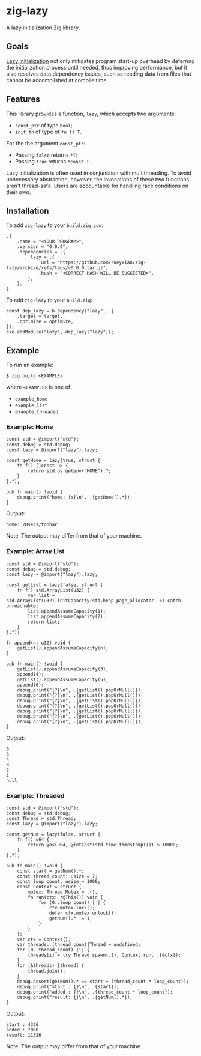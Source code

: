 # zig-lazy

A lazy initialization Zig library. 

## Goals

[Lazy initialization](https://en.wikipedia.org/wiki/Lazy_initialization) not only mitigates program start-up overhead by deferring the initialization process until needed, thus improving performance, but it also resolves data dependency issues, such as reading data from files that cannot be accomplished at compile time.

## Features
This library provides a function, `lazy`, which accepts two arguments: 

- `const_ptr` of type `bool`; 
- `init_fn` of type of `fn () T`.


For the the argument `const_ptr`:

- Passing `false` returns `*T`;
- Passing `true` returns `*const T`.

Lazy initialization is often used in conjunction with multithreading. To avoid unnecessary abstraction, however, the invocations of these two functions aren't thread-safe. Users are accountable for handling race conditions on their own.

## Installation

To add `zig-lazy` to your `build.zig.zon`:

```
.{
    .name = "<YOUR PROGRAM>",
    .version = "0.0.0",
    .dependencies = .{
        .lazy = .{
            .url = "https://github.com/rueyxian/zig-lazy/archive/refs/tags/v0.0.0.tar.gz",
            .hash = "<CORRECT HASH WILL BE SUGGESTED>",
        },
    },
}
```

To add `zig-lazy` to your `build.zig`:

```
const dep_lazy = b.dependency("lazy", .{
    .target = target,
    .optimize = optimize,
});
exe.addModule("lazy", dep_lazy("lazy"));
```

## Example

To run an example:

```
$ zig build <EXAMPLE>
```

where `<EXAMPLE>` is one of:

- `example_home`
- `example_list`
- `example_threaded`

### Example: Home

```zig
const std = @import("std");
const debug = std.debug;
const lazy = @import("lazy").lazy;

const getHome = lazy(true, struct {
    fn f() []const u8 {
        return std.os.getenv("HOME").?;
    }
}.f);

pub fn main() !void {
    debug.print("home: {s}\n", .{getHome().*});
}
```
Output:

```
home: /Users/foobar
```
Note: The output may differ from that of your machine.

### Example: Array List

```zig
const std = @import("std");
const debug = std.debug;
const lazy = @import("lazy").lazy;

const getList = lazy(false, struct {
    fn f() std.ArrayList(u32) {
        var list = std.ArrayList(u32).initCapacity(std.heap.page_allocator, 6) catch unreachable;
        list.appendAssumeCapacity(1);
        list.appendAssumeCapacity(2);
        return list;
    }
}.f);

fn append(n: u32) void {
    getList().appendAssumeCapacity(n);
}

pub fn main() !void {
    getList().appendAssumeCapacity(3);
    append(4);
    getList().appendAssumeCapacity(5);
    append(6);
    debug.print("{?}\n", .{getList().popOrNull()});
    debug.print("{?}\n", .{getList().popOrNull()});
    debug.print("{?}\n", .{getList().popOrNull()});
    debug.print("{?}\n", .{getList().popOrNull()});
    debug.print("{?}\n", .{getList().popOrNull()});
    debug.print("{?}\n", .{getList().popOrNull()});
    debug.print("{?}\n", .{getList().popOrNull()});
}
```
Output:

```
6
5
4
3
2
1
null
```
### Example: Threaded

```zig
const std = @import("std");
const debug = std.debug;
const Thread = std.Thread;
const lazy = @import("lazy").lazy;

const getNum = lazy(false, struct {
    fn f() u64 {
        return @as(u64, @intCast(std.time.timestamp())) % 10000;
    }
}.f);

pub fn main() !void {
    const start = getNum().*;
    const thread_count: usize = 7;
    const loop_count: usize = 1000;
    const Context = struct {
        mutex: Thread.Mutex = .{},
        fn run(ctx: *@This()) void {
            for (0..loop_count) |_| {
                ctx.mutex.lock();
                defer ctx.mutex.unlock();
                getNum().* += 1;
            }
        }
    };
    var ctx = Context{};
    var threads: [thread_count]Thread = undefined;
    for (0..thread_count) |i| {
        threads[i] = try Thread.spawn(.{}, Context.run, .{&ctx});
    }
    for (&threads) |thread| {
        thread.join();
    }
    debug.assert(getNum().* == start + (thread_count * loop_count));
    debug.print("start : {}\n", .{start});
    debug.print("added : {}\n", .{thread_count * loop_count});
    debug.print("result: {}\n", .{getNum().*});
}
```
Output:

```
start : 4326
added : 7000
result: 11326
```
Note: The output may differ from that of your machine.